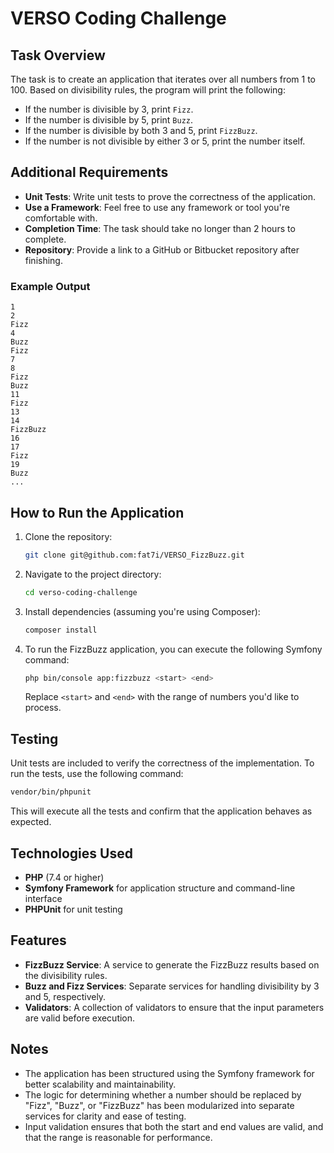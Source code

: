 # VERSO Coding Challenge

## Task Overview

The task is to create an application that iterates over all numbers from 1 to 100. Based on divisibility rules, the program will print the following:

- If the number is divisible by 3, print `Fizz`.
- If the number is divisible by 5, print `Buzz`.
- If the number is divisible by both 3 and 5, print `FizzBuzz`.
- If the number is not divisible by either 3 or 5, print the number itself.

## Additional Requirements

- **Unit Tests**: Write unit tests to prove the correctness of the application.
- **Use a Framework**: Feel free to use any framework or tool you're comfortable with.
- **Completion Time**: The task should take no longer than 2 hours to complete.
- **Repository**: Provide a link to a GitHub or Bitbucket repository after finishing.


### Example Output

```
1
2
Fizz
4
Buzz
Fizz
7
8
Fizz
Buzz
11
Fizz
13
14
FizzBuzz
16
17
Fizz
19
Buzz
...
```

## How to Run the Application

1. Clone the repository:
   ```bash
   git clone git@github.com:fat7i/VERSO_FizzBuzz.git
   ```

2. Navigate to the project directory:
   ```bash
   cd verso-coding-challenge
   ```

3. Install dependencies (assuming you're using Composer):
   ```bash
   composer install
   ```

4. To run the FizzBuzz application, you can execute the following Symfony command:
   ```bash
   php bin/console app:fizzbuzz <start> <end>
   ```
   Replace `<start>` and `<end>` with the range of numbers you'd like to process.

## Testing

Unit tests are included to verify the correctness of the implementation. To run the tests, use the following command:

```bash
vendor/bin/phpunit
```

This will execute all the tests and confirm that the application behaves as expected.

## Technologies Used

- **PHP** (7.4 or higher)
- **Symfony Framework** for application structure and command-line interface
- **PHPUnit** for unit testing

## Features

- **FizzBuzz Service**: A service to generate the FizzBuzz results based on the divisibility rules.
- **Buzz and Fizz Services**: Separate services for handling divisibility by 3 and 5, respectively.
- **Validators**: A collection of validators to ensure that the input parameters are valid before execution.

## Notes

- The application has been structured using the Symfony framework for better scalability and maintainability.
- The logic for determining whether a number should be replaced by "Fizz", "Buzz", or "FizzBuzz" has been modularized into separate services for clarity and ease of testing.
- Input validation ensures that both the start and end values are valid, and that the range is reasonable for performance.
